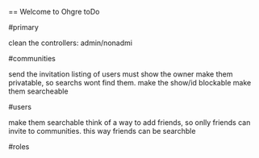 == Welcome to Ohgre toDo

#primary

clean the controllers: admin/nonadmi

#communities

send the invitation
listing of users must show the owner
make them privatable, so searchs wont find them. make the show/id blockable
make them searcheable

#users

make them searchable
think of a way to add friends, so onlly friends can invite to communities. this way friends can be searchble

#roles